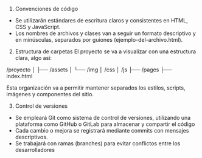 1) Convenciones de código
*  Se utilizarán estándares de escritura claros y consistentes en HTML, CSS y JavaScript.
* Los nombres de archivos y clases van a seguir un formato descriptivo y en minúsculas, separados por guiones (ejemplo-del-archivo.html).

2) Estructura de carpetas
El proyecto se va a visualizar con una estructura clara, algo así:

/proyecto
│
├── /assets
│   └── /img
│   /css
│   /js
├── /pages
├── index.html

Esta organización va a permitir mantener separados los estilos, scripts, imágenes y componentes del sitio.

3) Control de versiones
*  Se empleará Git como sistema de control de versiones, utilizando  una plataforma como GitHub o GitLab para almacenar y compartir el código
* Cada cambio o mejora se registrará mediante commits con mensajes descriptivos.
* Se trabajará con ramas (branches) para evitar conflictos entre los desarrolladores
